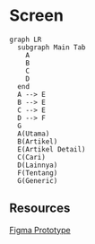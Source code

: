 # Screen
``` mermaid
graph LR
  subgraph Main Tab
    A
    B
    C
    D
  end
  A --> E
  B --> E
  C --> E
  D --> F
  G
  A(Utama)
  B(Artikel)
  E(Artikel Detail)
  C(Cari)
  D(Lainnya)
  F(Tentang)
  G(Generic)
```
## Resources
[Figma Prototype](https://www.figma.com/proto/cyX3QMOpe7HDql6BLK9Y1K/Bulletin-Pillar?node-id=60%3A317&starting-point-node-id=60%3A317)